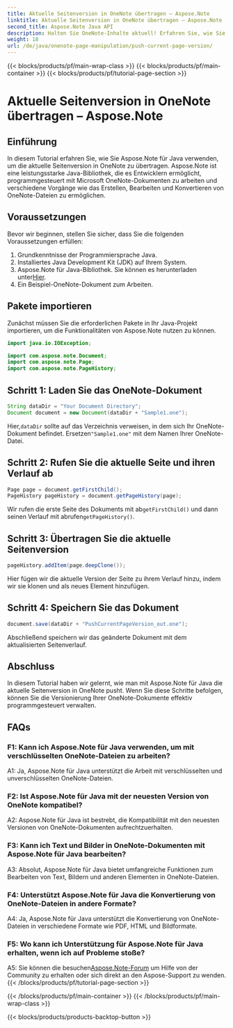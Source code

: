 ```yaml
---
title: Aktuelle Seitenversion in OneNote übertragen – Aspose.Note
linktitle: Aktuelle Seitenversion in OneNote übertragen – Aspose.Note
second_title: Aspose.Note Java API
description: Halten Sie OneNote-Inhalte aktuell! Erfahren Sie, wie Sie den Seitenverlauf aktualisieren und Versionen verwalten, inklusive Schritt-für-Schritt-Anleitung und Code. #OneNote #Java #Aspose
weight: 18
url: /de/java/onenote-page-manipulation/push-current-page-version/
---
```


{{< blocks/products/pf/main-wrap-class >}}
{{< blocks/products/pf/main-container >}}
{{< blocks/products/pf/tutorial-page-section >}}

# Aktuelle Seitenversion in OneNote übertragen – Aspose.Note

## Einführung

In diesem Tutorial erfahren Sie, wie Sie Aspose.Note für Java verwenden, um die aktuelle Seitenversion in OneNote zu übertragen. Aspose.Note ist eine leistungsstarke Java-Bibliothek, die es Entwicklern ermöglicht, programmgesteuert mit Microsoft OneNote-Dokumenten zu arbeiten und verschiedene Vorgänge wie das Erstellen, Bearbeiten und Konvertieren von OneNote-Dateien zu ermöglichen.

## Voraussetzungen

Bevor wir beginnen, stellen Sie sicher, dass Sie die folgenden Voraussetzungen erfüllen:
1. Grundkenntnisse der Programmiersprache Java.
2. Installiertes Java Development Kit (JDK) auf Ihrem System.
3.  Aspose.Note für Java-Bibliothek. Sie können es herunterladen unter[Hier](https://releases.aspose.com/note/java/).
4. Ein Beispiel-OneNote-Dokument zum Arbeiten.

## Pakete importieren

Zunächst müssen Sie die erforderlichen Pakete in Ihr Java-Projekt importieren, um die Funktionalitäten von Aspose.Note nutzen zu können.

```java
import java.io.IOException;

import com.aspose.note.Document;
import com.aspose.note.Page;
import com.aspose.note.PageHistory;
```

## Schritt 1: Laden Sie das OneNote-Dokument

```java
String dataDir = "Your Document Directory";
Document document = new Document(dataDir + "Sample1.one");
```

 Hier,`dataDir` sollte auf das Verzeichnis verweisen, in dem sich Ihr OneNote-Dokument befindet. Ersetzen`"Sample1.one"` mit dem Namen Ihrer OneNote-Datei.

## Schritt 2: Rufen Sie die aktuelle Seite und ihren Verlauf ab

```java
Page page = document.getFirstChild();
PageHistory pageHistory = document.getPageHistory(page);
```

 Wir rufen die erste Seite des Dokuments mit ab`getFirstChild()` und dann seinen Verlauf mit abrufen`getPageHistory()`.

## Schritt 3: Übertragen Sie die aktuelle Seitenversion

```java
pageHistory.addItem(page.deepClone());
```

Hier fügen wir die aktuelle Version der Seite zu ihrem Verlauf hinzu, indem wir sie klonen und als neues Element hinzufügen.

## Schritt 4: Speichern Sie das Dokument

```java
document.save(dataDir + "PushCurrentPageVersion_out.one");
```

Abschließend speichern wir das geänderte Dokument mit dem aktualisierten Seitenverlauf.

## Abschluss

In diesem Tutorial haben wir gelernt, wie man mit Aspose.Note für Java die aktuelle Seitenversion in OneNote pusht. Wenn Sie diese Schritte befolgen, können Sie die Versionierung Ihrer OneNote-Dokumente effektiv programmgesteuert verwalten.

## FAQs

### F1: Kann ich Aspose.Note für Java verwenden, um mit verschlüsselten OneNote-Dateien zu arbeiten?

A1: Ja, Aspose.Note für Java unterstützt die Arbeit mit verschlüsselten und unverschlüsselten OneNote-Dateien.

### F2: Ist Aspose.Note für Java mit der neuesten Version von OneNote kompatibel?

A2: Aspose.Note für Java ist bestrebt, die Kompatibilität mit den neuesten Versionen von OneNote-Dokumenten aufrechtzuerhalten.

### F3: Kann ich Text und Bilder in OneNote-Dokumenten mit Aspose.Note für Java bearbeiten?

A3: Absolut, Aspose.Note für Java bietet umfangreiche Funktionen zum Bearbeiten von Text, Bildern und anderen Elementen in OneNote-Dateien.

### F4: Unterstützt Aspose.Note für Java die Konvertierung von OneNote-Dateien in andere Formate?

A4: Ja, Aspose.Note für Java unterstützt die Konvertierung von OneNote-Dateien in verschiedene Formate wie PDF, HTML und Bildformate.

### F5: Wo kann ich Unterstützung für Aspose.Note für Java erhalten, wenn ich auf Probleme stoße?

 A5: Sie können die besuchen[Aspose.Note-Forum](https://forum.aspose.com/c/note/28) um Hilfe von der Community zu erhalten oder sich direkt an den Aspose-Support zu wenden.
{{< /blocks/products/pf/tutorial-page-section >}}

{{< /blocks/products/pf/main-container >}}
{{< /blocks/products/pf/main-wrap-class >}}

{{< blocks/products/products-backtop-button >}}
